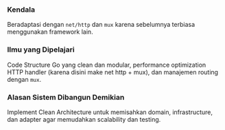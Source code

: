 ### Kendala

Beradaptasi dengan `net/http` dan `mux` karena sebelumnya terbiasa menggunakan framework lain.

### Ilmu yang Dipelajari

Code Structure Go yang clean dan modular, performance optimization HTTP handler (karena disini make net http + mux), dan manajemen routing dengan `mux`.

### Alasan Sistem Dibangun Demikian

Implement Clean Architecture untuk memisahkan domain, infrastructure, dan adapter agar memudahkan scalability dan testing.

